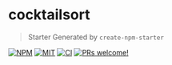 # cocktailsort

> Starter Generated by `create-npm-starter`
  
<a href="https://npmjs.com/package/cocktailsort"><img alt="NPM" src="https://img.shields.io/npm/v/cocktailsort" /></a>
<a href="https://github.com/coderosh/cocktailsort"><img alt="MIT" src="https://img.shields.io/badge/license-MIT-blue.svg" /></a>
<a href="#"><img alt="CI" src="https://img.shields.io/github/workflow/status/coderosh/cocktailsort/CI"></a>
<a href="https://github.com/coderosh/cocktailsort"><img src="https://img.shields.io/badge/PRs-welcome-brightgreen.svg" alt="PRs welcome!" /></a>